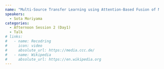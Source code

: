 ```yaml
---
name: "Multi-Source Transfer Learning using Attention-Based Fusion of Multiple CNN Models"
speakers:
  - Sota Moriyama
categories:
  - Afternoon Session 2 (Day1)
  - Talk
# links:
#   - name: Recodring
#     icon: video
#     absolute_url: https://media.ccc.de/
#   - name: Wikipedia
#     absolute_url: https://en.wikipedia.org
---
```

